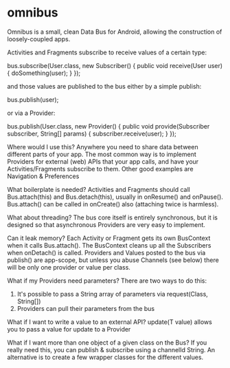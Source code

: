 omnibus
=======

Omnibus is a small, clean Data Bus for Android, allowing the construction of loosely-coupled apps.

Activities and Fragments subscribe to receive values of a certain type:

  bus.subscribe(User.class, new Subscriber<User>() {
    public void receive(User user) {
      doSomething(user);
    }
  });

and those values are published to the bus either by a simple publish:

  bus.publish(user);
  
or via a Provider:

  bus.publish(User.class, new Provider<User>() {
    public void provide(Subscriber<T> subscriber, String[] params) {
      subscriber.receive(user);
    }
  });

Where would I use this?
Anywhere you need to share data between different parts of your app. The most common way is to implement Providers for external (web) APIs that your app calls, and have your Activities/Fragments subscribe to them.
Other good examples are Navigation & Preferences 

What boilerplate is needed?
Activities and Fragments should call Bus.attach(this) and Bus.detach(this), usually in onResume() and onPause(). Bus.attach() can be called in onCreate() also (attaching twice is harmless).

What about threading?
The bus core itself is entirely synchronous, but it is designed so that asynchronous Providers are very easy to implement.

Can it leak memory?
Each Activity or Fragment gets its own BusContext when it calls Bus.attach(). The BusContext cleans up all the Subscribers when onDetach() is called.
Providers and Values posted to the bus via publish() are app-scope, but unless you abuse Channels (see below) there will be only one provider or value per class.

What if my Providers need parameters?
There are two ways to do this:
1) It's possible to pass a String array of parameters via request(Class, String[])
2) Providers can pull their parameters from the bus

What if I want to write a value to an external API?
update(T value) allows you to pass a value for update to a Provider

What if I want more than one object of a given class on the Bus?
If you really need this, you can publish & subscribe using a channelId String. An alternative is to create a few wrapper classes for the different values.




